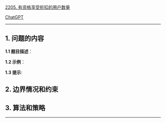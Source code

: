 [2205. 有资格享受折扣的用户数量](https://leetcode.cn/problems/the-number-of-users-that-are-eligible-for-discount)

[ChatGPT](chat.openai.com)

---

## 1. 问题的内容
**1.1 题目描述**：

**1.2 示例**：

**1.3 提示**:

## 2. 边界情况和约束


## 3. 算法和策略

---

